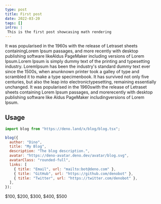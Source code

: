 ```yaml
---
type: post
title: First post
date: 2022-03-20
tags: []
intro: |
 This is the first post showcasing math rendering
---
```


It was popularised in the 1960s with the release of Letraset sheets containingLorem Ipsum passages, and more recently with desktop publishing software likeAldus PageMaker including versions of Lorem Ipsum.Lorem Ipsum is simply dummy text of the printing and typesetting industry. LoremIpsum has been the industry's standard dummy text ever since the 1500s, when anunknown printer took a galley of type and scrambled it to make a type specimenbook. It has survived not only five centuries, but also the leap into electronictypesetting, remaining essentially unchanged. It was popularised in the 1960swith the release of Letraset sheets containing Lorem Ipsum passages, and morerecently with desktop publishing software like Aldus PageMaker includingversions of Lorem Ipsum.

## Usage

```js
import blog from "https://deno.land/x/blog/blog.tsx";

blog({
  author: "Dino",
  title: "My Blog",
  description: "The blog description.",
  avatar: "https://deno-avatar.deno.dev/avatar/blog.svg",
  avatarClass: "rounded-full",
  links: [
    { title: "Email", url: "mailto:bot@deno.com" },
    { title: "GitHub", url: "https://github.com/denobot" },
    { title: "Twitter", url: "https://twitter.com/denobot" },
  ],
});
```

$100, $200, $300, $400, $500

